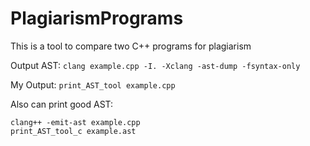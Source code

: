 # PlagiarismPrograms
This is a tool to compare two C++ programs for plagiarism

Output AST: 
```clang example.cpp -I. -Xclang -ast-dump -fsyntax-only``` 

My Output:
```print_AST_tool example.cpp```

Also can print good AST:
```
clang++ -emit-ast example.cpp
print_AST_tool_c example.ast
```
